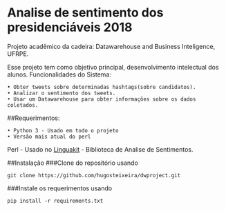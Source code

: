 # Analise de sentimento dos presidenciáveis 2018

Projeto acadêmico da cadeira: Datawarehouse and Business Inteligence, UFRPE.

Esse projeto tem como objetivo principal, desenvolvimento intelectual dos alunos.
Funcionalidades do Sistema:
```
• Obter tweets sobre determinadas hashtags(sobre candidatos).
• Analizar o sentimento dos tweets.
• Usar um Datawarehouse para obter informações sobre os dados coletados.
```

##Requerimentos:
```
• Python 3 - Usado em todo o projeto
• Versão mais atual do perl
```
Perl - Usado no [Linguakit](https://github.com/citiususc/Linguakit) - Biblioteca de Analise de Sentimentos.


##Instalação
###Clone do repositório usando
```
git clone https://github.com/hugosteixeira/dwproject.git
```

###Instale os requerimentos usando
```
pip install -r requirements.txt
```
